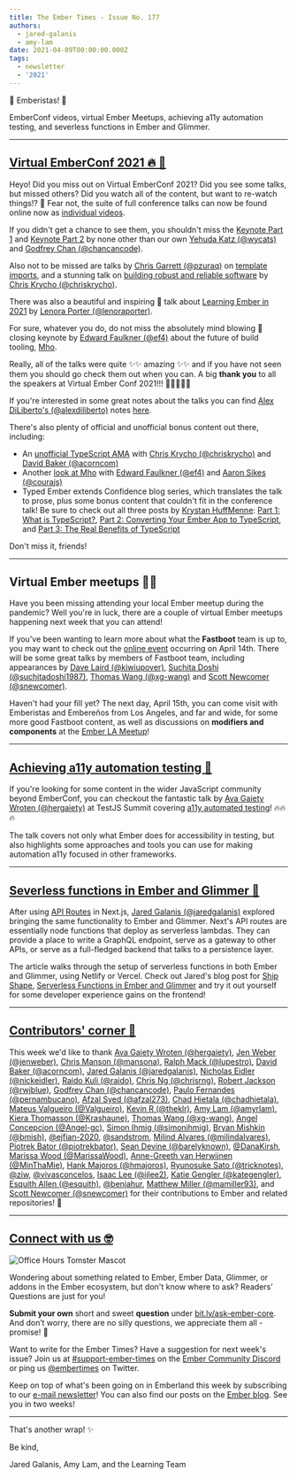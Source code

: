 ```yaml
---
title: The Ember Times - Issue No. 177
authors:
  - jared-galanis
  - amy-lam
date: 2021-04-09T00:00:00.000Z
tags:
  - newsletter
  - '2021'
---
```


👋 Emberistas! 🐹

EmberConf videos, virtual Ember Meetups, achieving a11y automation testing, and severless functions in Ember and Glimmer.

---

## [Virtual EmberConf 2021 🔥 📼](https://www.youtube.com/playlist?list=PL4eq2DPpyBbkc3vz8_N4xkeboowQcPQbK)

Heyo! Did you miss out on Virtual EmberConf 2021? Did you see some talks, but missed others? Did you watch all of the content, but want to re-watch things!? 👀 Fear not, the suite of full conference talks can now be found online now as [individual videos](https://www.youtube.com/playlist?list=PL4eq2DPpyBbkc3vz8_N4xkeboowQcPQbK).

If you didn't get a chance to see them, you shouldn't miss the [Keynote Part 1](https://www.youtube.com/watch?v=pJPUQQQ9QDg&list=PL4eq2DPpyBbkc3vz8_N4xkeboowQcPQbK&index=10) and [Keynote Part 2](https://www.youtube.com/watch?v=1Z6cLV2licU&list=PL4eq2DPpyBbkc3vz8_N4xkeboowQcPQbK&index=11) by none other than our own [Yehuda Katz (@wycats)](https://github.com/wycats) and [Godfrey Chan (@chancancode)](https://github.com/chancancode).

Also not to be missed are talks by [Chris Garrett (@pzuraq)](https://github.com/pzuraq) on [template imports](https://www.youtube.com/watch?v=oQZJU7WDCZE&list=PL4eq2DPpyBbkc3vz8_N4xkeboowQcPQbK&index=5), and a stunning talk on [building robust and reliable software](https://www.youtube.com/watch?v=Mt7v-VbFjxk&list=PL4eq2DPpyBbkc3vz8_N4xkeboowQcPQbK&index=15) by [Chris Krycho (@chriskrycho)](https://github.com/chriskrycho).

There was also a beautiful and inspiring 💖 talk about [Learning Ember in 2021](https://www.youtube.com/watch?v=MJ1t1K5r_gQ&list=PL4eq2DPpyBbkc3vz8_N4xkeboowQcPQbK&index=16) by [Lenora Porter (@lenoraporter)](https://github.com/lenoraporter).

For sure, whatever you do, do not miss the absolutely mind blowing 🤯 closing keynote by [Edward Faulkner (@ef4)](https://github.com/ef4) about the future of build tooling, [Mho](https://www.youtube.com/watch?v=09USvAy7w9g&list=PL4eq2DPpyBbkc3vz8_N4xkeboowQcPQbK&index=23).

Really, all of the talks were quite ✨✨ amazing ✨✨ and if you have not seen them you should go check them out when you can. A big **thank you** to all the speakers at Virtual Ember Conf 2021!!! 🧡💛💜💙💚

If you're interested in some great notes about the talks you can find [Alex DiLiberto's (@alexdiliberto)](https://github.com/alexdiliberto) notes [here](https://alexdiliberto.com/posts/emberconf-2021-notes/).

There's also plenty of official and unofficial bonus content out there, including:

- An [unofficial TypeScript AMA](https://www.youtube.com/watch?v=CXv55zFcJdI) with [Chris Krycho (@chriskrycho)](https://github.com/chriskrycho) and  [David Baker (@acorncom)](https://github.com/acorncom)
- Another [look at Mho](https://twitter.com/courajs/status/1379477838420713474) with [Edward Faulkner (@ef4)](https://github.com/ef4) and [Aaron Sikes (@courajs)](https://github.com/courajs)
- Typed Ember extends Confidence blog series, which translates the talk to prose, plus some bonus content that couldn't fit in the conference talk! Be sure to check out all three posts by [Krystan HuffMenne](https://github.com/gitKrystan): [Part 1: What is TypeScript?](https://blog.skylight.io/ts-extends-confidence-1/), [Part 2: Converting Your Ember App to TypeScript](https://blog.skylight.io/ts-extends-confidence-2/), and [Part 3: The Real Benefits of TypeScript](https://blog.skylight.io/ts-extends-confidence-3/)

Don't miss it, friends!

---

## Virtual Ember meetups 🧑‍💻

Have you been missing attending your local Ember meetup during the pandemic? Well you're in luck, there are a couple of virtual Ember meetups happening next week that you can attend!

If you've been wanting to learn more about what the **Fastboot** team is up to, you may want to check out the [online event](https://www.eventbrite.com/e/ember-fastboot-ssr-beyond-tickets-144468965565?aff=ebdssbonlinesearch) occurring on April 14th. There will be some great talks by members of Fastboot team, including appearances by [Dave Laird (@kiwiupover)](https://github.com/kiwiupover), [Suchita Doshi
 (@suchitadoshi1987)](https://github.com/suchitadoshi1987), [Thomas Wang
 (@xg-wang)](https://github.com/xg-wang) and [Scott Newcomer (@snewcomer)](https://github.com/snewcomer).

Haven't had your fill yet? The next day, April 15th, you can come visit with Emberistas and Embereños from Los Angeles, and far and wide, for some more good Fastboot content, as well as discussions on **modifiers and components** at the [Ember LA Meetup](https://www.meetup.com/Ember-LA/events/277245874)!

---

## [Achieving a11y automation testing 🎥](https://twitter.com/TestJSSummit/status/1369241608944762883)

If you're looking for some content in the wider JavaScript community beyond EmberConf, you can checkout the fantastic talk by [Ava Gaiety Wroten (@hergaiety)](https://github.com/hergaiety) at TestJS Summit covering [a11y automated testing](https://twitter.com/TestJSSummit/status/1369241608944762883)! 🔥🔥🔥

The talk covers not only what Ember does for accessibility in testing, but also highlights some approaches and tools you can use for making automation a11y focused in other frameworks.

---

## [Severless functions in Ember and Glimmer 💯](https://shipshape.io/blog/serverless-functions-ember-glimmer/)

After using [API Routes](https://nextjs.org/docs/api-routes/introduction) in Next.js, [Jared Galanis (@jaredgalanis)](https://github.com/jaredgalanis) explored bringing the same functionality to Ember and Glimmer. Next's API routes are essentially node functions that deploy as serverless lambdas. They can provide a place to write a GraphQL endpoint, serve as a gateway to other APIs, or serve as a full-fledged backend that talks to a persistence layer.

The article walks through the setup of serverless functions in both Ember and Glimmer, using Netlify or Vercel. Check out Jared's blog post for [Ship Shape](https://shipshape.io/), [Serverless Functions in Ember and Glimmer](https://shipshape.io/blog/serverless-functions-ember-glimmer/) and try it out yourself for some developer experience gains on the frontend!

---

## [Contributors' corner 👏](https://guides.emberjs.com/release/contributing/repositories/)

<p>This week we'd like to thank <a href="https://github.com/hergaiety" rel="noopener noreferrer" target="_blank">Ava Gaiety Wroten (@hergaiety)</a>, <a href="https://github.com/jenweber" rel="noopener noreferrer" target="_blank">Jen Weber (@jenweber)</a>, <a href="https://github.com/mansona" rel="noopener noreferrer" target="_blank">Chris Manson (@mansona)</a>, <a href="https://github.com/lupestro" rel="noopener noreferrer" target="_blank">Ralph Mack (@lupestro)</a>, <a href="https://github.com/acorncom" rel="noopener noreferrer" target="_blank">David Baker (@acorncom)</a>, <a href="https://github.com/jaredgalanis" rel="noopener noreferrer" target="_blank">Jared Galanis (@jaredgalanis)</a>, <a href="https://github.com/nickeidler" rel="noopener noreferrer" target="_blank">Nicholas Eidler (@nickeidler)</a>, <a href="https://github.com/raido" rel="noopener noreferrer" target="_blank">Raido Kuli (@raido)</a>, <a href="https://github.com/chrisrng" rel="noopener noreferrer" target="_blank">Chris Ng (@chrisrng)</a>, <a href="https://github.com/rwjblue" rel="noopener noreferrer" target="_blank">Robert Jackson (@rwjblue)</a>, <a href="https://github.com/chancancode" rel="noopener noreferrer" target="_blank">Godfrey Chan (@chancancode)</a>, <a href="https://github.com/pernambucano" rel="noopener noreferrer" target="_blank">Paulo Fernandes (@pernambucano)</a>, <a href="https://github.com/afzal273" rel="noopener noreferrer" target="_blank">Afzal Syed (@afzal273)</a>, <a href="https://github.com/chadhietala" rel="noopener noreferrer" target="_blank">Chad Hietala (@chadhietala)</a>, <a href="https://github.com/Valgueiro" rel="noopener noreferrer" target="_blank">Mateus Valgueiro (@Valgueiro)</a>, <a href="https://github.com/theklr" rel="noopener noreferrer" target="_blank">Kevin R (@theklr)</a>, <a href="https://github.com/amyrlam" rel="noopener noreferrer" target="_blank">Amy Lam (@amyrlam)</a>, <a href="https://github.com/Krashaune" rel="noopener noreferrer" target="_blank">Kiera Thomasson (@Krashaune)</a>, <a href="https://github.com/xg-wang" rel="noopener noreferrer" target="_blank">Thomas Wang (@xg-wang)</a>, <a href="https://github.com/Angel-gc" rel="noopener noreferrer" target="_blank">Angel Concepcion (@Angel-gc)</a>, <a href="https://github.com/simonihmig" rel="noopener noreferrer" target="_blank">Simon Ihmig (@simonihmig)</a>, <a href="https://github.com/bmish" rel="noopener noreferrer" target="_blank">Bryan Mishkin (@bmish)</a>, <a href="https://github.com/ejfian-2020" rel="noopener noreferrer" target="_blank">@ejfian-2020</a>, <a href="https://github.com/sandstrom" rel="noopener noreferrer" target="_blank">@sandstrom</a>, <a href="https://github.com/milindalvares" rel="noopener noreferrer" target="_blank">Milind Alvares (@milindalvares)</a>, <a href="https://github.com/piotrekbator" rel="noopener noreferrer" target="_blank">Piotrek Bator (@piotrekbator)</a>, <a href="https://github.com/barelyknown" rel="noopener noreferrer" target="_blank">Sean Devine (@barelyknown)</a>, <a href="https://github.com/DanaKirsh" rel="noopener noreferrer" target="_blank">@DanaKirsh</a>, <a href="https://github.com/MarissaWood" rel="noopener noreferrer" target="_blank">Marissa Wood (@MarissaWood)</a>, <a href="https://github.com/MinThaMie" rel="noopener noreferrer" target="_blank">Anne-Greeth van Herwijnen (@MinThaMie)</a>, <a href="https://github.com/hmajoros" rel="noopener noreferrer" target="_blank">Hank Majoros (@hmajoros)</a>, <a href="https://github.com/tricknotes" rel="noopener noreferrer" target="_blank">Ryunosuke Sato (@tricknotes)</a>, <a href="https://github.com/ziw" rel="noopener noreferrer" target="_blank">@ziw</a>, <a href="https://github.com/vivasconcelos" rel="noopener noreferrer" target="_blank">@vivasconcelos</a>, <a href="https://github.com/ijlee2" rel="noopener noreferrer" target="_blank">Isaac Lee (@ijlee2)</a>, <a href="https://github.com/kategengler" rel="noopener noreferrer" target="_blank">Katie Gengler (@kategengler)</a>, <a href="https://github.com/esquith" rel="noopener noreferrer" target="_blank">Esquith Allen (@esquith)</a>, <a href="https://github.com/benjahur" rel="noopener noreferrer" target="_blank">@benjahur</a>, <a href="https://github.com/mamiller93" rel="noopener noreferrer" target="_blank">Matthew Miller (@mamiller93)</a>, and <a href="https://github.com/snewcomer" rel="noopener noreferrer" target="_blank">Scott Newcomer (@snewcomer)</a> for their contributions to Ember and related repositories! 💖</p>

---

## [Connect with us 🤓](https://docs.google.com/forms/d/e/1FAIpQLScqu7Lw_9cIkRtAiXKitgkAo4xX_pV1pdCfMJgIr6Py1V-9Og/viewform)

<div class="blog-row">
  <img class="float-right small transparent padded" alt="Office Hours Tomster Mascot" title="Readers' Questions" src="/images/tomsters/officehours.png" />

  <p>Wondering about something related to Ember, Ember Data, Glimmer, or addons in the Ember ecosystem, but don't know where to ask? Readers’ Questions are just for you!</p>

  <p><strong>Submit your own</strong> short and sweet <strong>question</strong> under <a href="https://bit.ly/ask-ember-core" target="rq">bit.ly/ask-ember-core</a>. And don’t worry, there are no silly questions, we appreciate them all - promise! 🤞</p>

  <p>Want to write for the Ember Times? Have a suggestion for next week's issue? Join us at <a href="https://discordapp.com/channels/480462759797063690/485450546887786506">#support-ember-times</a> on the <a href="https://discord.gg/emberjs">Ember Community Discord</a> or ping us <a href="https://twitter.com/embertimes">@embertimes</a> on Twitter.</p>

  <p>Keep on top of what's been going on in Emberland this week by subscribing to our <a href="https://embertimes.substack.com/">e-mail newsletter</a>! You can also find our posts on the <a href="https://blog.emberjs.com/tag/newsletter">Ember blog</a>. See you in two weeks!</p>
</div>

---

That's another wrap! ✨

Be kind,

Jared Galanis, Amy Lam, and the Learning Team
